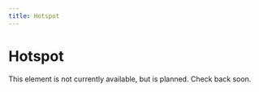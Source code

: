 ```yaml
---
title: Hotspot
---
```


# Hotspot

This element is not currently available, but is planned. Check back soon. 